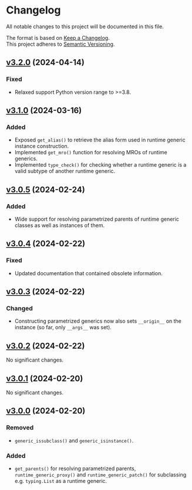 # Changelog

All notable changes to this project will be documented in this file.

The format is based on [Keep a Changelog](http://keepachangelog.com/en/1.0.0/).<br/>
This project adheres to [Semantic Versioning](http://semver.org/spec/v2.0.0.html).

<!-- insertion marker -->

## [v3.2.0](https://github.com/bswck/runtime_generics/tree/v3.2.0) (2024-04-14)


### Fixed

- Relaxed support Python version range to >=3.8.


## [v3.1.0](https://github.com/bswck/runtime_generics/tree/v3.1.0) (2024-03-16)


### Added

- Exposed `get_alias()` to retrieve the alias form used in runtime generic instance construction.
- Implemented `get_mro()` function for resolving MROs of runtime generics.
- Implemented `type_check()` for checking whether a runtime generic is a valid subtype of another runtime generic.


## [v3.0.5](https://github.com/bswck/runtime_generics/tree/v3.0.5) (2024-02-24)


### Added

- Wide support for resolving parametrized parents of runtime generic classes as well as instances of them.


## [v3.0.4](https://github.com/bswck/runtime_generics/tree/v3.0.4) (2024-02-22)


### Fixed

- Updated documentation that contained obsolete information.


## [v3.0.3](https://github.com/bswck/runtime_generics/tree/v3.0.3) (2024-02-22)


### Changed

- Constructing parametrized generics now also sets `__origin__` on the instance (so far, only `__args__` was set).


## [v3.0.2](https://github.com/bswck/runtime_generics/tree/v3.0.2) (2024-02-22)


No significant changes.


## [v3.0.1](https://github.com/bswck/runtime_generics/tree/v3.0.1) (2024-02-20)


No significant changes.


## [v3.0.0](https://github.com/bswck/runtime_generics/tree/v3.0.0) (2024-02-20)

### Removed
-  `generic_issubclass()` and `generic_isinstance()`.

### Added

- `get_parents()` for resolving parametrized parents, `runtime_generic_proxy()` and `runtime_generic_patch()` for subclassing e.g. `typing.List` as a runtime generic.

